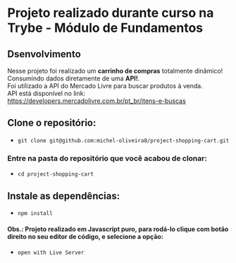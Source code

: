 # Projeto realizado durante curso na Trybe - Módulo de Fundamentos

## Dsenvolvimento

Nesse projeto foi realizado um **carrinho de compras** totalmente dinâmico! Consumindo dados diretamente de uma **API!**.
<br>
Foi utilizado a API do Mercado Livre para buscar produtos à venda.
<br>
API está disponível no link: https://developers.mercadolivre.com.br/pt_br/itens-e-buscas

## Clone o repositório:
 - `git clone git@github.com:michel-oliveira8/project-shopping-cart.git`
 
### Entre na pasta do repositório que você acabou de clonar:
 - `cd project-shopping-cart`

## Instale as dependências:
 - `npm install`

#### Obs.: Projeto realizado em Javascript puro, para rodá-lo clique com botão direito no seu editor de código, e selecione a opção:
- `open with Live Server`
